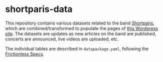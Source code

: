 # shortparis-data

This repository contains various datasets related to the band [Shortparis](https://en.wikipedia.org/wiki/Shortparis), which are combined/transformed to populate the pages of [this Wordpress site](https://shortparisiens.home.blog/). The datasets are updates as new articles on the band are published, concerts are announced, live videos are uploaded, etc. 

The individual tables are described in `datapackage.yaml`, following the [Frictionless Specs](https://specs.frictionlessdata.io/).
